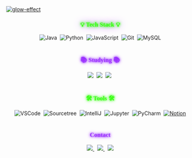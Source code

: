 <!-- 타이틀 부분 -->
<!-- Retro Arcade Style Banner -->
<a href="https://fontmeme.com/glow-effect/">
  <img src="https://fontmeme.com/permalink/250522/9076c645fe54954f35d92a96d019b751.png" alt="glow-effect" border="0" />
</a>

<!-- 내용 부분 (레트로 컨셉 폰트 적용할 수 있는 방법 찾아야됨) -->

<h3 align="center" 
    style="font-family: 'Press Start 2P', cursive; color: #39FF14; 
           text-shadow:
             0 0 5px #39FF14,
             0 0 10px #39FF14,
             0 0 20px #9B30FF;">
  💡 Tech Stack 💡
</h3>

<div align="center">
  <img src="https://img.shields.io/badge/Java-007396?style=for-the-badge&logo=java&logoColor=white" alt="Java" />&nbsp;
  <img src="https://img.shields.io/badge/Python-3776AB?style=for-the-badge&logo=python&logoColor=white" alt="Python" />&nbsp;
  <img src="https://img.shields.io/badge/JavaScript-F7DF1E?style=for-the-badge&logo=javascript&logoColor=black" alt="JavaScript" />&nbsp;
  <img src="https://img.shields.io/badge/Git-F05032?style=for-the-badge&logo=git&logoColor=white" alt="Git" />&nbsp;
  <img src="https://img.shields.io/badge/MySQL-4479A1?style=for-the-badge&logo=mysql&logoColor=white" alt="MySQL" />
</div>

<br />

<h3 align="center" 
    style="font-family: 'Press Start 2P', cursive; color: #9B30FF; 
           text-shadow:
             0 0 5px #9B30FF,
             0 0 10px #9B30FF;">
  📚 Studying 📚
</h3>

<div align="center">
  <img src="https://img.shields.io/badge/Java%20기초-007396?style=for-the-badge&logo=openjdk&logoColor=white" />&nbsp;
  <img src="https://img.shields.io/badge/코딩테스트-FF7F50?style=for-the-badge&logo=leetcode&logoColor=white" />&nbsp;
  <img src="https://img.shields.io/badge/Python%20복습-3776AB?style=for-the-badge&logo=python&logoColor=white" />&nbsp;
</div>
</br>

<h3 align="center" 
    style="font-family: 'Press Start 2P', cursive; color: #39FF14; 
           text-shadow:
             0 0 5px #39FF14,
             0 0 10px #39FF14;">
  🛠️ Tools 🛠️
</h3>

<div align="center">
  <img src="https://img.shields.io/badge/Visual_Studio_Code-007ACC?style=for-the-badge&logo=visual-studio-code&logoColor=white" alt="VSCode" />&nbsp;
  <img src="https://img.shields.io/badge/Sourcetree-0052CC?style=for-the-badge&logo=bitbucket&logoColor=white" alt="Sourcetree" />&nbsp;
  <img src="https://img.shields.io/badge/IntelliJ_IDEA-000000?style=for-the-badge&logo=intellijidea&logoColor=white" alt="IntelliJ" />&nbsp;
  <img src="https://img.shields.io/badge/Jupyter-F37626?style=for-the-badge&logo=jupyter&logoColor=white" alt="Jupyter" />&nbsp;
  <img src="https://img.shields.io/badge/PyCharm-000000?style=for-the-badge&logo=pycharm&logoColor=white" alt="PyCharm" />&nbsp;
  <a href="https://www.notion.so/4e43974e9bba41a78220cfc4d05f649f" target="_blank" rel="noopener noreferrer">
    <img src="https://img.shields.io/badge/Notion-000000?style=for-the-badge&logo=notion&logoColor=white" alt="Notion" />
  </a>
</div>
</br>

<h3 align="center" 
    style="font-family: 'Press Start 2P', cursive; color: #9B30FF; 
           text-shadow:
             0 0 5px #9B30FF,
             0 0 10px #9B30FF;">
  📱 Contact 📱
</h3>

<div align="center" style="margin-bottom: 40px;">
  <a href="https://rladmsals.tistory.com/" target="_blank" rel="noopener noreferrer">
    <img src="https://img.shields.io/badge/Tistory-FF5722?style=for-the-badge&logo=tistory&logoColor=white" />
  </a>&nbsp;
  <a href="https://github.com/07-augst" target="_blank" rel="noopener noreferrer">
    <img src="https://img.shields.io/badge/GitHub-181717?style=for-the-badge&logo=github&logoColor=white" />
  </a>&nbsp;
  <a href="mailto:dotaeil@naver.com">
    <img src="https://img.shields.io/badge/Email-D14836?style=for-the-badge&logo=gmail&logoColor=white" />
  </a>
</div>


